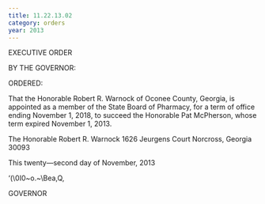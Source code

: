 ```yaml
---
title: 11.22.13.02
category: orders
year: 2013
---
```

 

EXECUTIVE ORDER

BY THE GOVERNOR:

ORDERED:

That the Honorable Robert R. Warnock of Oconee County,
Georgia, is appointed as a member of the State Board of Pharmacy,
for a term of office ending November 1, 2018, to succeed the
Honorable Pat McPherson, whose term expired November 1, 2013.

The Honorable Robert R. Warnock
1626 Jeurgens Court
Norcross, Georgia 30093

This twenty—second day of November, 2013

‘(\0I0~o.~\Bea,Q,

GOVERNOR


